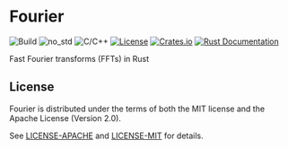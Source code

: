 Fourier
=======
![Build](https://github.com/calebzulawski/fourier/workflows/Build/badge.svg?branch=master)
![no_std](https://github.com/calebzulawski/fourier/workflows/no_std/badge.svg?branch=master)
![C/C++](https://github.com/calebzulawski/fourier/workflows/C/C++/badge.svg?branch=master)
[![License](https://img.shields.io/crates/l/fourier)](https://crates.io/crates/fourier)
[![Crates.io](https://img.shields.io/crates/v/fourier)](https://crates.io/crates/fourier)
[![Rust Documentation](https://img.shields.io/badge/api-rustdoc-blue.svg)](https://docs.rs/fourier/0.1.0/fourier/)

Fast Fourier transforms (FFTs) in Rust

## License
Fourier is distributed under the terms of both the MIT license and the Apache License (Version 2.0).

See [LICENSE-APACHE](LICENSE-APACHE) and [LICENSE-MIT](LICENSE-MIT) for details.
